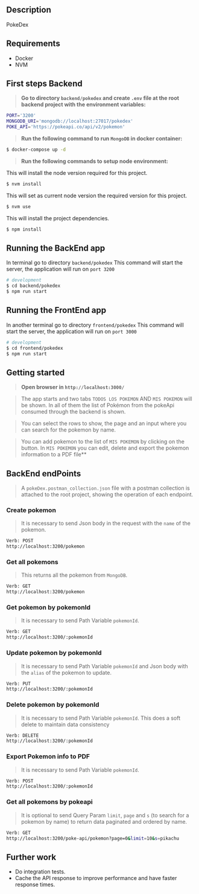 ## Description
PokeDex
## Requirements
* Docker
* NVM

## First steps Backend
> **Go to directory `backend/pokedex` and create `.env` file at the root backend project with the environment variables:**

```sh
PORT='3200'
MONGODB_URI='mongodb://localhost:27017/pokedex'
POKE_API='https://pokeapi.co/api/v2/pokemon'

```
> **Run the following command to run `MongoDB` in docker container:**
```bash
$ docker-compose up -d
```
> **Run the following commands to setup node environment:**

This will install the node version required for this project.
```bash
$ nvm install 
```

This will set as current node version the required version for this project.
```bash
$ nvm use 
```

This will install the project dependencies.
```bash
$ npm install
```

## Running the BackEnd app
In terminal go to directory `backend/pokedex`
This command will start the server, the application will run on `port 3200`

```bash
# development
$ cd backend/pokedex
$ npm run start
```

## Running the FrontEnd app
In another terminal go to directory `frontend/pokedex`
This command will start the server, the application will run on `port 3000`

```bash
# development
$ cd frontend/pokedex
$ npm run start
```

## Getting started
> **Open browser in `http://localhost:3000/`**

> The app starts and two tabs `TODOS LOS POKEMON` AND `MIS POKEMON` will be shown.
In all of them the list of Pokémon from the pokeApi consumed through the backend is shown.

> You can select the rows to show, the page and an input where you can search for the pokemon by name.

> You can add pokemon to the list of `MIS POKEMON` by clicking on the button.
In `MIS POKEMON` you can edit, delete and export the pokemon information to a PDF file**


## BackEnd endPoints
> A `pokeDex.postman_collection.json` file with a postman collection is attached to the root project, showing the operation of each endpoint.
### Create pokemon
> It is necessary to send Json body in the request with the `name` of the pokemon.

```bash
Verb: POST
http://localhost:3200/pokemon
```

### Get all pokemons
> This returns all the pokemon from `MongoDB`.

```bash
Verb: GET
http://localhost:3200/pokemon
```

### Get pokemon by pokemonId
> It is necessary to send Path Variable `pokemonId`.

```bash
Verb: GET
http://localhost:3200/:pokemonId
```

### Update pokemon by pokemonId
> It is necessary to send Path Variable `pokemonId` and Json body with the `alias` of the pokemon to update.

```bash
Verb: PUT
http://localhost:3200/:pokemonId
```

### Delete pokemon by pokemonId
> It is necessary to send Path Variable `pokemonId`.
This does a soft delete to maintain data consistency

```bash
Verb: DELETE
http://localhost:3200/:pokemonId
```
### Export Pokemon info to PDF
> It is necessary to send Path Variable `pokemonId`.

```bash
Verb: POST
http://localhost:3200/:pokemonId
```
### Get all pokemons by pokeapi
> It is optional to send Query Param `limit`, `page` and `s` (to search for a pokemon by name) to return data paginated and ordered by name.

```bash
Verb: GET
http://localhost:3200/poke-api/pokemon?page=0&limit=10&s=pikachu
```
## Further work
* Do integration tests.
* Cache the API response to improve performance and have faster response times.